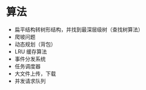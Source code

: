 # 算法

- 扁平结构转树形结构，并找到最深层级树（查找树算法）
- 爬坡问题
- 动态规划（背包）
- LRU 缓存算法
- 事件分发系统
- 任务调度器
- 大文件上传，下载
- 并发请求队列
